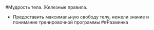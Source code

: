 #Мудрость тела. Железные правила.
- Предоставить максимальную свободу телу, нежели знание и понимание тренировочной программы
##Разминка
